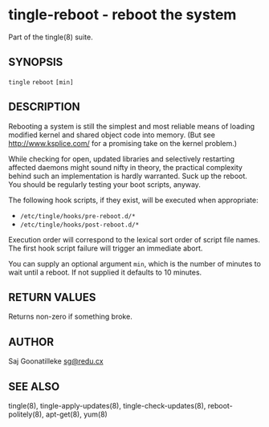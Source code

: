 tingle-reboot - reboot the system
=================================

Part of the tingle(8) suite.


## SYNOPSIS

`tingle` `reboot` `[min]`


## DESCRIPTION

Rebooting a system is still the simplest and most reliable means of 
loading modified kernel and shared object code into memory.  (But see 
http://www.ksplice.com/ for a promising take on the kernel problem.)

While checking for open, updated libraries and selectively restarting 
affected daemons might sound nifty in theory, the practical complexity 
behind such an implementation is hardly warranted.  Suck up the reboot.  
You should be regularly testing your boot scripts, anyway.

The following hook scripts, if they exist, will be executed when 
appropriate:

- `/etc/tingle/hooks/pre-reboot.d/*`
- `/etc/tingle/hooks/post-reboot.d/*`

Execution order will correspond to the lexical sort order of script file 
names.  The first hook script failure will trigger an immediate abort.

You can supply an optional argument `min`, which is the number of minutes to
wait until a reboot. If not supplied it defaults to 10 minutes.

## RETURN VALUES

Returns non-zero if something broke.


## AUTHOR

Saj Goonatilleke <sg@redu.cx>


## SEE ALSO

tingle(8), tingle-apply-updates(8), tingle-check-updates(8), 
reboot-politely(8), apt-get(8), yum(8)
